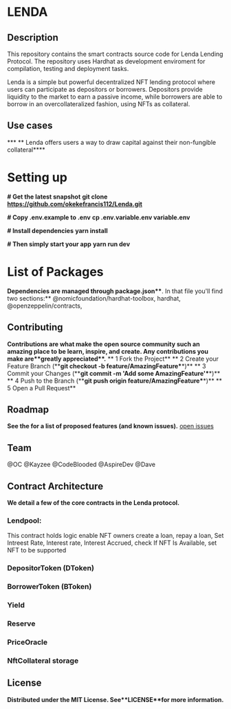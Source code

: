 # LENDA

## Description

This repository contains the smart contracts source code for Lenda Lending Protocol. The repository uses Hardhat as development enviroment for compilation, testing and deployment tasks.

Lenda is a simple but powerful decentralized NFT lending protocol where users can participate as depositors or borrowers. Depositors provide liquidity to the market to earn a passive income, while borrowers are able to borrow in an overcollateralized fashion, using NFTs as collateral.

## Use cases

**\* ** Lenda offers users a way to draw capital against their non-fungible collateral\*\*\*\*

# Setting up

**# Get the latest snapshot**
**git clone https://github.com/okekefrancis112/Lenda.git**

**# Copy .env.example to .env**
**cp .env.variable.env variable.env**

**# Install dependencies**
**yarn install**

**# Then simply start your app**
**yarn run dev**

# List of Packages

**Dependencies are managed through package.json\*\***. In that file you'll find two sections:\*\*
@nomicfoundation/hardhat-toolbox,
hardhat,
@openzeppelin/contracts,

## Contributing

**Contributions are what make the open source community such an amazing place to be learn, inspire, and create. Any contributions you make are\*\***greatly appreciated\***\*.**
** 1 Fork the Project**
** 2 Create your Feature Branch (\*\***git checkout -b feature/AmazingFeature\***\*)**
** 3 Commit your Changes (\*\***git commit -m 'Add some AmazingFeature'\***\*)**
** 4 Push to the Branch (\*\***git push origin feature/AmazingFeature\***\*)**
** 5 Open a Pull Request**

## Roadmap

**See the for a list of proposed features (and known issues).** [open issues](https://github.com/github_username/repo_name/issues)

## Team
@OC
@Kayzee
@CodeBlooded
@AspireDev
@Dave


## Contract Architecture

**We detail a few of the core contracts in the Lenda protocol.**

### Lendpool: 
  This contract holds logic enable NFT owners create a loan, repay a loan, Set Intreest Rate, Interest rate, Interest Accrued, check If NFT Is Available, set NFT to be supported 

### DepositorToken (DToken)

### BorrowerToken (BToken)

### Yield

### Reserve

### PriceOracle

### NftCollateral storage

## License

**Distributed under the MIT License. See\*\***LICENSE\***\*for more information.**
